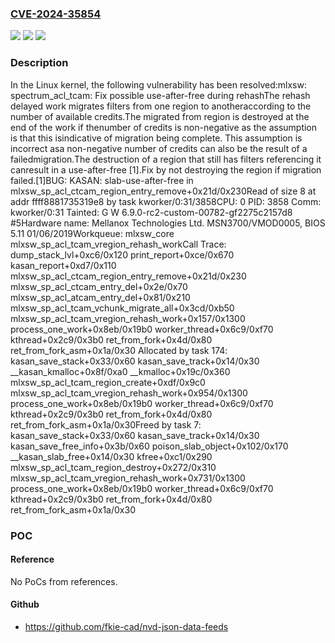 ### [CVE-2024-35854](https://cve.mitre.org/cgi-bin/cvename.cgi?name=CVE-2024-35854)
![](https://img.shields.io/static/v1?label=Product&message=Linux&color=blue)
![](https://img.shields.io/static/v1?label=Version&message=c9c9af91f1d9%3C%20e118e7ea24d1%20&color=brighgreen)
![](https://img.shields.io/static/v1?label=Vulnerability&message=n%2Fa&color=brighgreen)

### Description

In the Linux kernel, the following vulnerability has been resolved:mlxsw: spectrum_acl_tcam: Fix possible use-after-free during rehashThe rehash delayed work migrates filters from one region to anotheraccording to the number of available credits.The migrated from region is destroyed at the end of the work if thenumber of credits is non-negative as the assumption is that this isindicative of migration being complete. This assumption is incorrect asa non-negative number of credits can also be the result of a failedmigration.The destruction of a region that still has filters referencing it canresult in a use-after-free [1].Fix by not destroying the region if migration failed.[1]BUG: KASAN: slab-use-after-free in mlxsw_sp_acl_ctcam_region_entry_remove+0x21d/0x230Read of size 8 at addr ffff8881735319e8 by task kworker/0:31/3858CPU: 0 PID: 3858 Comm: kworker/0:31 Tainted: G        W          6.9.0-rc2-custom-00782-gf2275c2157d8 #5Hardware name: Mellanox Technologies Ltd. MSN3700/VMOD0005, BIOS 5.11 01/06/2019Workqueue: mlxsw_core mlxsw_sp_acl_tcam_vregion_rehash_workCall Trace: <TASK> dump_stack_lvl+0xc6/0x120 print_report+0xce/0x670 kasan_report+0xd7/0x110 mlxsw_sp_acl_ctcam_region_entry_remove+0x21d/0x230 mlxsw_sp_acl_ctcam_entry_del+0x2e/0x70 mlxsw_sp_acl_atcam_entry_del+0x81/0x210 mlxsw_sp_acl_tcam_vchunk_migrate_all+0x3cd/0xb50 mlxsw_sp_acl_tcam_vregion_rehash_work+0x157/0x1300 process_one_work+0x8eb/0x19b0 worker_thread+0x6c9/0xf70 kthread+0x2c9/0x3b0 ret_from_fork+0x4d/0x80 ret_from_fork_asm+0x1a/0x30 </TASK>Allocated by task 174: kasan_save_stack+0x33/0x60 kasan_save_track+0x14/0x30 __kasan_kmalloc+0x8f/0xa0 __kmalloc+0x19c/0x360 mlxsw_sp_acl_tcam_region_create+0xdf/0x9c0 mlxsw_sp_acl_tcam_vregion_rehash_work+0x954/0x1300 process_one_work+0x8eb/0x19b0 worker_thread+0x6c9/0xf70 kthread+0x2c9/0x3b0 ret_from_fork+0x4d/0x80 ret_from_fork_asm+0x1a/0x30Freed by task 7: kasan_save_stack+0x33/0x60 kasan_save_track+0x14/0x30 kasan_save_free_info+0x3b/0x60 poison_slab_object+0x102/0x170 __kasan_slab_free+0x14/0x30 kfree+0xc1/0x290 mlxsw_sp_acl_tcam_region_destroy+0x272/0x310 mlxsw_sp_acl_tcam_vregion_rehash_work+0x731/0x1300 process_one_work+0x8eb/0x19b0 worker_thread+0x6c9/0xf70 kthread+0x2c9/0x3b0 ret_from_fork+0x4d/0x80 ret_from_fork_asm+0x1a/0x30

### POC

#### Reference
No PoCs from references.

#### Github
- https://github.com/fkie-cad/nvd-json-data-feeds

